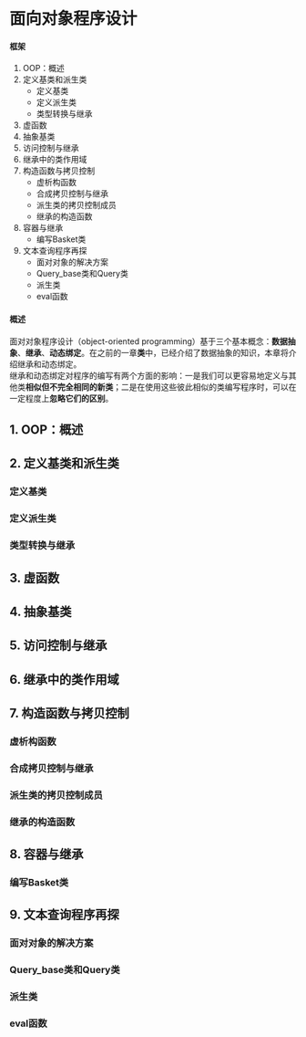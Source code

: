 # 面向对象程序设计

#### 框架

1. OOP：概述
2. 定义基类和派生类
    - 定义基类
    - 定义派生类
    - 类型转换与继承
3. 虚函数
4. 抽象基类
5. 访问控制与继承
6. 继承中的类作用域
7. 构造函数与拷贝控制
    - 虚析构函数
    - 合成拷贝控制与继承
    - 派生类的拷贝控制成员
    - 继承的构造函数
8. 容器与继承
    - 编写Basket类
9. 文本查询程序再探
    - 面对对象的解决方案
    - Query_base类和Query类
    - 派生类
    - eval函数

#### 概述

面对对象程序设计（object-oriented programming）基于三个基本概念：**数据抽象**、**继承**、**动态绑定**。在之前的一章**类**中，已经介绍了数据抽象的知识，本章将介绍继承和动态绑定。  
继承和动态绑定对程序的编写有两个方面的影响：一是我们可以更容易地定义与其他类**相似但不完全相同的新类**；二是在使用这些彼此相似的类编写程序时，可以在一定程度上**忽略它们的区别**。

## 1. OOP：概述

## 2. 定义基类和派生类

### 定义基类

### 定义派生类

### 类型转换与继承

## 3. 虚函数

## 4. 抽象基类

## 5. 访问控制与继承

## 6. 继承中的类作用域

## 7. 构造函数与拷贝控制

### 虚析构函数

### 合成拷贝控制与继承

### 派生类的拷贝控制成员

### 继承的构造函数

## 8. 容器与继承

### 编写Basket类

## 9. 文本查询程序再探

### 面对对象的解决方案

### Query_base类和Query类

### 派生类

### eval函数
